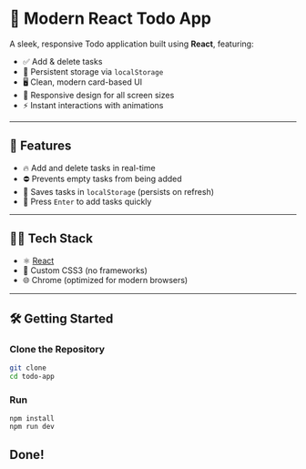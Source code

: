 # 📝 Modern React Todo App

A sleek, responsive Todo application built using **React**, featuring:

- ✅ Add & delete tasks  
- 💾 Persistent storage via `localStorage`  
- 🖥️ Clean, modern card-based UI  
- 📱 Responsive design for all screen sizes  
- ⚡ Instant interactions with animations

---

## 🚀 Features

- 🔥 Add and delete tasks in real-time
- ⛔ Prevents empty tasks from being added
- 💾 Saves tasks in `localStorage` (persists on refresh)
- 🧠 Press `Enter` to add tasks quickly

---

## 🧑‍💻 Tech Stack

- ⚛️ [React](https://reactjs.org/)  
- 🎨 Custom CSS3 (no frameworks)
- 🌐 Chrome (optimized for modern browsers)

---

## 🛠️ Getting Started

### Clone the Repository
```bash
git clone 
cd todo-app
```
### Run

```
npm install
npm run dev
```
Done! 
--
